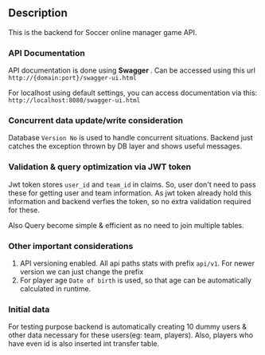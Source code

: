 ## Description

This is the backend for Soccer online manager game API.

### API Documentation

API documentation is done using <b> Swagger </b>. Can be accessed using this
url `http://{domain:port}/swagger-ui.html` <br/>

For localhost using default settings, you can access documentation via this: `http://localhost:8080/swagger-ui.html`

### Concurrent data update/write consideration

Database `Version No` is used to handle concurrent situations. Backend just catches the exception thrown by DB layer and
shows useful messages.

### Validation & query optimization via JWT token

Jwt token stores `user_id` and `team_id` in claims. So, user don't need to pass these for getting user and team
information. As jwt token already hold this information and backend verfies the token, so no extra validation required
for these.

Also Query become simple & efficient as no need to join multiple tables.

### Other important considerations

1. API versioning enabled. All api paths stats with prefix `api/v1`. For newer version we can just change the prefix
2. For player age `Date of birth` is used, so that age can be automatically calculated in runtime.

### Initial data

For testing purpose backend is automatically creating 10 dummy users & other data necessary for these users(eg: team,
players). Also, players who have even id is also inserted int transfer table.


